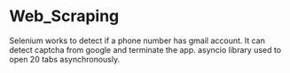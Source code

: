 # Web_Scraping
Selenium works to detect if a phone number has gmail account. It can detect captcha from google and terminate the app. asyncio library used to open 20 tabs asynchronously. 
